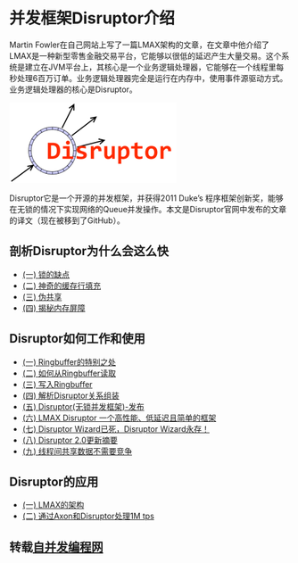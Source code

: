 # 并发框架Disruptor介绍

Martin Fowler在自己网站上写了一篇LMAX架构的文章，在文章中他介绍了LMAX是一种新型零售金融交易平台，它能够以很低的延迟产生大量交易。这个系统是建立在JVM平台上，其核心是一个业务逻辑处理器，它能够在一个线程里每秒处理6百万订单。业务逻辑处理器完全是运行在内存中，使用事件源驱动方式。业务逻辑处理器的核心是Disruptor。

![图片](images/Disruptor-300x144.png "参考图片")

Disruptor它是一个开源的并发框架，并获得2011 Duke’s 程序框架创新奖，能够在无锁的情况下实现网络的Queue并发操作。本文是Disruptor官网中发布的文章的译文（现在被移到了GitHub）。

## 剖析Disruptor为什么会这么快

- [(一) 锁的缺点](1.1.md)
- [(二) 神奇的缓存行填充](1.2.md)
- [(三) 伪共享](1.3.md)
- [(四) 揭秘内存屏障](1.4.md)


## Disruptor如何工作和使用
- [(一) Ringbuffer的特别之处](2.1.md)
- [(二) 如何从Ringbuffer读取](2.2.md)
- [(三) 写入Ringbuffer](2.3.md)
- [(四) 解析Disruptor关系组装](2.4.md)
- [(五) Disruptor(无锁并发框架)-发布](2.5.md)
- [(六) LMAX Disruptor 一个高性能、低延迟且简单的框架](2.6.md)
- [(七) Disruptor Wizard已死，Disruptor Wizard永存！](2.7.md)
- [(八) Disruptor 2.0更新摘要](2.8.md)
- [(九) 线程间共享数据不需要竞争](2.9.md)

## Disruptor的应用
- [(一) LMAX的架构](3.1.md)
- [(二) 通过Axon和Disruptor处理1M tps](3.2.md)


## 转载[自并发编程网](http://ifeve.com)